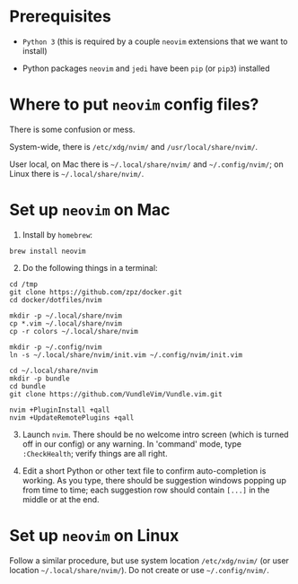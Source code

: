 # Prerequisites

- `Python 3` (this is required by a couple `neovim` extensions that we want to install)

-  Python packages `neovim` and `jedi` have been `pip` (or `pip3`) installed

# Where to put `neovim` config files?

There is some confusion or mess.

System-wide, there is `/etc/xdg/nvim/` and `/usr/local/share/nvim/`.

User local, on Mac there is `~/.local/share/nvim/` and `~/.config/nvim/`; on Linux there is `~/.local/share/nvim/`.


# Set up `neovim` on Mac

1. Install by `homebrew`:

```
brew install neovim
```

2. Do the following things in a terminal:

```
cd /tmp
git clone https://github.com/zpz/docker.git
cd docker/dotfiles/nvim

mkdir -p ~/.local/share/nvim
cp *.vim ~/.local/share/nvim
cp -r colors ~/.local/share/nvim

mkdir -p ~/.config/nvim
ln -s ~/.local/share/nvim/init.vim ~/.config/nvim/init.vim

cd ~/.local/share/nvim
mkdir -p bundle
cd bundle
git clone https://github.com/VundleVim/Vundle.vim.git

nvim +PluginInstall +qall
nvim +UpdateRemotePlugins +qall

```

3. Launch `nvim`. There should be no welcome intro screen (which is turned off in our config) or any warning.
   In 'command' mode, type `:CheckHealth`; verify things are all right.

4. Edit a short Python or other text file to confirm auto-completion is working. As you type, there should be suggestion windows popping up
   from time to time; each suggestion row should contain `[...]` in the middle or at the end.


# Set up `neovim` on Linux

Follow a similar procedure, but use system location `/etc/xdg/nvim/`
(or user location `~/.local/share/nvim/`). Do not create or use `~/.config/nvim/`.

